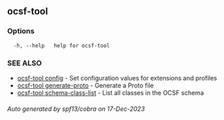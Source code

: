 ## ocsf-tool



### Options

```
  -h, --help   help for ocsf-tool
```

### SEE ALSO

* [ocsf-tool config](ocsf-tool_config.md)	 - Set configuration values for extensions and profiles
* [ocsf-tool generate-proto](ocsf-tool_generate-proto.md)	 - Generate a Proto file
* [ocsf-tool schema-class-list](ocsf-tool_schema-class-list.md)	 - List all classes in the OCSF schema

###### Auto generated by spf13/cobra on 17-Dec-2023
